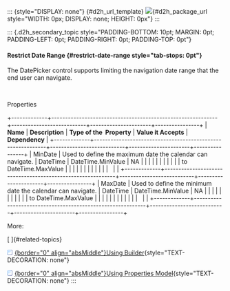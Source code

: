 ::: {style="DISPLAY: none"}
[](ms-xhelp:///?Id=d2h_url_template){#d2h_url_template} ![](!package_url!){#d2h_package_url style="WIDTH: 0px; DISPLAY: none; HEIGHT: 0px"}
:::

::: {.d2h_secondary_topic style="PADDING-BOTTOM: 10pt; MARGIN: 0pt; PADDING-LEFT: 0pt; PADDING-RIGHT: 0pt; PADDING-TOP: 0pt"}
#### Restrict Date Range {#restrict-date-range style="tab-stops: 0pt"}

The DatePicker control supports limiting the navigation date range that the end user can navigate.

 

Properties

+-------------+------------------------------------------------------------+---------------------------+----------------------+----------------+
| **Name**    | **Description**                                            | **Type of the  Property** | **Value it Accepts** | **Dependency** |
+-------------+------------------------------------------------------------+---------------------------+----------------------+----------------+
| MinDate     | Used to define the maximum date the calendar can navigate. | DateTime                  | DateTime.MinValue    | NA             |
|             |                                                            |                           |                      |                |
|             |                                                            |                           | to DateTime.MaxValue |                |
|             |                                                            |                           |                      |                |
|             |                                                            |                           |                      |                |
+-------------+------------------------------------------------------------+---------------------------+----------------------+----------------+
| MaxDate     | Used to define the minimum date the calendar can navigate. | DateTime                  | DateTime.MinValue    | NA             |
|             |                                                            |                           |                      |                |
|             |                                                            |                           | to DateTime.MaxValue |                |
|             |                                                            |                           |                      |                |
|             |                                                            |                           |                      |                |
+-------------+------------------------------------------------------------+---------------------------+----------------------+----------------+

More:

[ ]{#related-topics}

[![](button.gif){border="0" align="absMiddle"}Using Builder](ms-xhelp:///?Id=49a89498-1f88-43f1-b551-b8093a424ec0){style="TEXT-DECORATION: none"}

[![](button.gif){border="0" align="absMiddle"}Using Properties Model](ms-xhelp:///?Id=89dfccd6-39bb-488a-adc9-3f7aeb3d02b2){style="TEXT-DECORATION: none"}
:::
